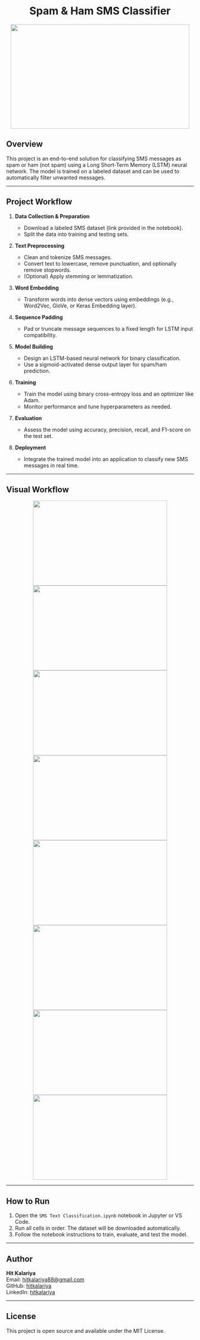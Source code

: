 <div align="center">
  <h1>Spam & Ham SMS Classifier</h1>
  <img width="480" height="280" src="https://github.com/hitkalariya/Spam-and-Ham-text-classifier/assets/73955220/8b59b9dc-366e-4459-bcc2-d818238bf033">
</div>

## Overview

This project is an end-to-end solution for classifying SMS messages as spam or ham (not spam) using a Long Short-Term Memory (LSTM) neural network. The model is trained on a labeled dataset and can be used to automatically filter unwanted messages.

---

## Project Workflow

1. **Data Collection & Preparation**
    - Download a labeled SMS dataset (link provided in the notebook).
    - Split the data into training and testing sets.

2. **Text Preprocessing**
    - Clean and tokenize SMS messages.
    - Convert text to lowercase, remove punctuation, and optionally remove stopwords.
    - (Optional) Apply stemming or lemmatization.

3. **Word Embedding**
    - Transform words into dense vectors using embeddings (e.g., Word2Vec, GloVe, or Keras Embedding layer).

4. **Sequence Padding**
    - Pad or truncate message sequences to a fixed length for LSTM input compatibility.

5. **Model Building**
    - Design an LSTM-based neural network for binary classification.
    - Use a sigmoid-activated dense output layer for spam/ham prediction.

6. **Training**
    - Train the model using binary cross-entropy loss and an optimizer like Adam.
    - Monitor performance and tune hyperparameters as needed.

7. **Evaluation**
    - Assess the model using accuracy, precision, recall, and F1-score on the test set.

8. **Deployment**
    - Integrate the trained model into an application to classify new SMS messages in real time.

---

## Visual Workflow

<div align="center">
  <img width="360" height="228" src="https://github.com/hitkalariya/Spam-and-Ham-text-classifier/assets/73955220/e8c83f0d-95b8-482f-81f2-f75effb7e7dc">
  <img width="360" height="228" src="https://github.com/hitkalariya/Spam-and-Ham-text-classifier/assets/73955220/cc630b86-55d7-4b37-aa8e-40eed385f680">
  <img width="360" height="228" src="https://github.com/hitkalariya/Spam-and-Ham-text-classifier/assets/73955220/652fd612-63b0-4e6e-aa5e-398597578674">
  <img width="360" height="228" src="https://github.com/hitkalariya/Spam-and-Ham-text-classifier/assets/73955220/c6b5a4ec-994e-48e5-a4d5-b3a9a7a26838">
  <img width="360" height="228" src="https://github.com/hitkalariya/Spam-and-Ham-text-classifier/assets/73955220/ed0cf225-3aa8-4a84-8c52-adc8001dcde4">
  <img width="360" height="228" src="https://github.com/hitkalariya/Spam-and-Ham-text-classifier/assets/73955220/fb9f3ed9-9183-4aa9-a427-e658582d0aaf">
  <img width="360" height="228" src="https://github.com/hitkalariya/Spam-and-Ham-text-classifier/assets/73955220/f8388a82-95ec-4ed1-8102-65a8171ce54a">
  <img width="360" height="228" src="https://github.com/hitkalariya/Spam-and-Ham-text-classifier/assets/73955220/d555ce8a-be45-44ba-98a6-731de3cbbd47">
</div>

---

## How to Run

1. Open the `SMS Text Classification.ipynb` notebook in Jupyter or VS Code.
2. Run all cells in order. The dataset will be downloaded automatically.
3. Follow the notebook instructions to train, evaluate, and test the model.

---

## Author

**Hit Kalariya**  
Email: [hitkalariya88@gmail.com](mailto:hitkalariya88@gmail.com)  
GitHub: [hitkalariya](https://github.com/hitkalariya)  
LinkedIn: [hitkalariya](https://www.linkedin.com/in/hitkalariya/)

---

## License

This project is open source and available under the MIT License.
